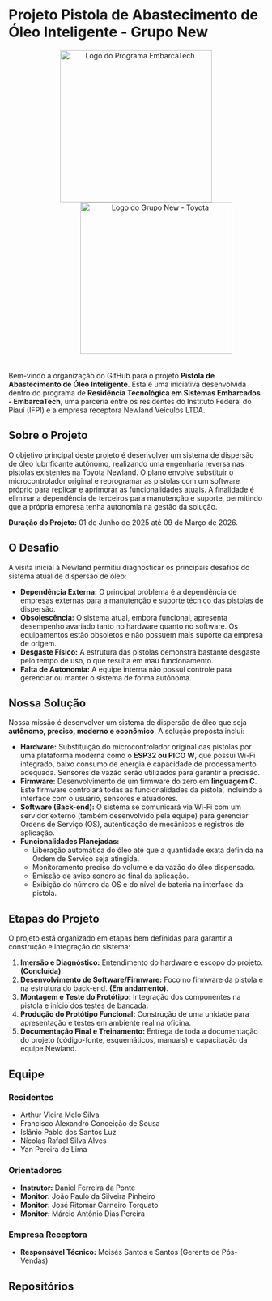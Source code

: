 # Projeto Pistola de Abastecimento de Óleo Inteligente - Grupo New

<div align="center">
  <p>
    <img src="https://embarcatech.cepedi.org.br/img/logo-embarcatech.png" width="300" alt="Logo do Programa EmbarcaTech">
    <img src="https://github-production-user-asset-6210df.s3.amazonaws.com/159396360/479581156-91c31407-dda5-4849-937d-9974016fbb65.png?X-Amz-Algorithm=AWS4-HMAC-SHA256&X-Amz-Credential=AKIAVCODYLSA53PQK4ZA%2F20250820%2Fus-east-1%2Fs3%2Faws4_request&X-Amz-Date=20250820T175922Z&X-Amz-Expires=300&X-Amz-Signature=e0f750bd332190cf83eff1b39c3d19e52104e3caee6daac534b0b7204a8c4c6c&X-Amz-SignedHeaders=host" width="300" style="margin-left:80px; margin-bottom:20px" alt="Logo do Grupo New - Toyota">
  </p>
</div>

Bem-vindo à organização do GitHub para o projeto **Pistola de Abastecimento de Óleo Inteligente**. Esta é uma iniciativa desenvolvida dentro do programa de **Residência Tecnológica em Sistemas Embarcados - EmbarcaTech**, uma parceria entre os residentes do Instituto Federal do Piauí (IFPI) e a empresa receptora Newland Veículos LTDA.

## Sobre o Projeto

O objetivo principal deste projeto é desenvolver um sistema de dispersão de óleo lubrificante autônomo, realizando uma engenharia reversa nas pistolas existentes na Toyota Newland. O plano envolve substituir o microcontrolador original e reprogramar as pistolas com um software próprio para replicar e aprimorar as funcionalidades atuais. A finalidade é eliminar a dependência de terceiros para manutenção e suporte, permitindo que a própria empresa tenha autonomia na gestão da solução.

**Duração do Projeto:** 01 de Junho de 2025 até 09 de Março de 2026.

## O Desafio

A visita inicial à Newland permitiu diagnosticar os principais desafios do sistema atual de dispersão de óleo:

* **Dependência Externa:** O principal problema é a dependência de empresas externas para a manutenção e suporte técnico das pistolas de dispersão.
* **Obsolescência:** O sistema atual, embora funcional, apresenta desempenho avariado tanto no hardware quanto no software. Os equipamentos estão obsoletos e não possuem mais suporte da empresa de origem.
* **Desgaste Físico:** A estrutura das pistolas demonstra bastante desgaste pelo tempo de uso, o que resulta em mau funcionamento.
* **Falta de Autonomia:** A equipe interna não possui controle para gerenciar ou manter o sistema de forma autônoma.

## Nossa Solução

Nossa missão é desenvolver um sistema de dispersão de óleo que seja **autônomo, preciso, moderno e econômico**. A solução proposta inclui:

* **Hardware:** Substituição do microcontrolador original das pistolas por uma plataforma moderna como o **ESP32 ou PICO W**, que possui Wi-Fi integrado, baixo consumo de energia e capacidade de processamento adequada. Sensores de vazão serão utilizados para garantir a precisão.
* **Firmware:** Desenvolvimento de um firmware do zero em **linguagem C**. Este firmware controlará todas as funcionalidades da pistola, incluindo a interface com o usuário, sensores e atuadores.
* **Software (Back-end):** O sistema se comunicará via Wi-Fi com um servidor externo (também desenvolvido pela equipe) para gerenciar Ordens de Serviço (OS), autenticação de mecânicos e registros de aplicação.
* **Funcionalidades Planejadas:**
  * Liberação automática do óleo até que a quantidade exata definida na Ordem de Serviço seja atingida.
  * Monitoramento preciso do volume e da vazão do óleo dispensado.
  * Emissão de aviso sonoro ao final da aplicação.
  * Exibição do número da OS e do nível de bateria na interface da pistola.

## Etapas do Projeto

O projeto está organizado em etapas bem definidas para garantir a construção e integração do sistema:

1. **Imersão e Diagnóstico:** Entendimento do hardware e escopo do projeto. **(Concluída)**.
2. **Desenvolvimento de Software/Firmware:** Foco no firmware da pistola e na estrutura do back-end. **(Em andamento)**.
3. **Montagem e Teste do Protótipo:** Integração dos componentes na pistola e início dos testes de bancada.
4. **Produção do Protótipo Funcional:** Construção de uma unidade para apresentação e testes em ambiente real na oficina.
5. **Documentação Final e Treinamento:** Entrega de toda a documentação do projeto (código-fonte, esquemáticos, manuais) e capacitação da equipe Newland.

## Equipe

### Residentes

* Arthur Vieira Melo Silva
* Francisco Alexandro Conceição de Sousa
* Islânio Pablo dos Santos Luz
* Nícolas Rafael Silva Alves
* Yan Pereira de Lima

### Orientadores

* **Instrutor:** Daniel Ferreira da Ponte
* **Monitor:** João Paulo da Silveira Pinheiro
* **Monitor:** José Ritomar Carneiro Torquato
* **Monitor:** Márcio Antônio Dias Pereira

### Empresa Receptora

* **Responsável Técnico:** Moisés Santos e Santos (Gerente de Pós-Vendas)

## Repositórios
